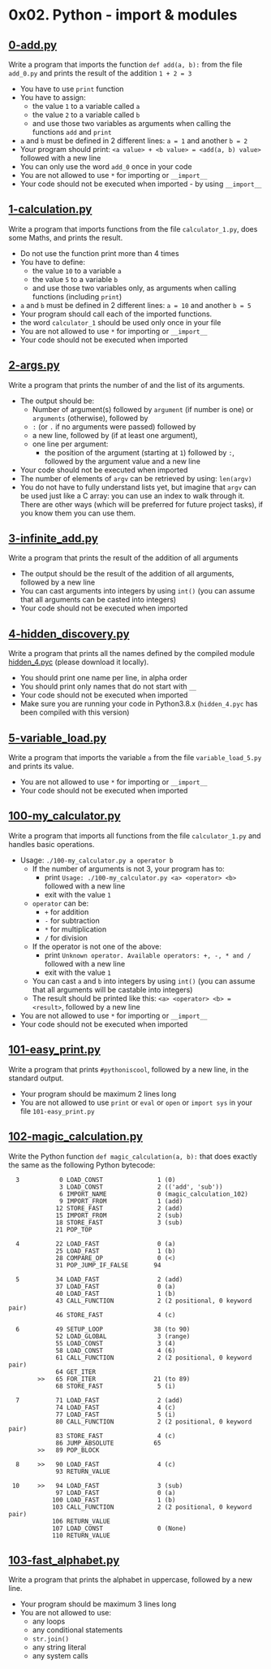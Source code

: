 # 0x02. Python - import & modules

## [0-add.py](./0-add.py)
Write a program that imports the function `def add(a, b):` from the file `add_0.py` and prints the result of the addition `1 + 2 = 3`
- You have to use `print` function
- You have to assign:
	- the value `1` to a variable called `a`
	- the value `2` to a variable called `b`
	- and use those two variables as arguments when calling the functions `add` and `print`
- `a` and `b` must be defined in 2 different lines: `a = 1` and another `b = 2`
- Your program should print: `<a value> + <b value> = <add(a, b) value>` followed with a new line
- You can only use the word `add_0` once in your code
- You are not allowed to use `*` for importing or `__import__`
- Your code should not be executed when imported - by using `__import__`

## [1-calculation.py](./1-calculation.py)
Write a program that imports functions from the file `calculator_1.py`, does some Maths, and prints the result.
- Do not use the function print more than 4 times
- You have to define:
	- the value `10` to a variable `a`
	- the value `5` to a variable `b`
	- and use those two variables only, as arguments when calling functions (including `print`)
- `a` and `b` must be defined in 2 different lines: `a = 10` and another `b = 5`
- Your program should call each of the imported functions.
- the word `calculator_1` should be used only once in your file
- You are not allowed to use `*` for importing or `__import__`
- Your code should not be executed when imported

## [2-args.py](./2-args.py)
Write a program that prints the number of and the list of its arguments.
- The output should be:
	- Number of argument(s) followed by `argument` (if number is one) or `arguments` (otherwise), followed by
	- `:` (or `.` if no arguments were passed) followed by
	- a new line, followed by (if at least one argument),
	- one line per argument:
		- the position of the argument (starting at `1`) followed by `:`, followed by the argument value and a new line
- Your code should not be executed when imported
- The number of elements of `argv` can be retrieved by using: `len(argv)`
- You do not have to fully understand lists yet, but imagine that `argv` can be used just like a C array: you can use an index to walk through it. There are other ways (which will be preferred for future project tasks), if you know them you can use them.

## [3-infinite_add.py](./3-infinite_add.py)
Write a program that prints the result of the addition of all arguments
- The output should be the result of the addition of all arguments, followed by a new line
- You can cast arguments into integers by using `int()` (you can assume that all arguments can be casted into integers)
- Your code should not be executed when imported

## [4-hidden_discovery.py](./4-hidden_discovery.py)
Write a program that prints all the names defined by the compiled module [hidden_4.pyc](https://github.com/holbertonschool/0x02.py/raw/master/hidden_4.pyc) (please download it locally).
- You should print one name per line, in alpha order
- You should print only names that do not start with `__`
- Your code should not be executed when imported
- Make sure you are running your code in Python3.8.x (`hidden_4.pyc` has been compiled with this version)

## [5-variable_load.py](./5-variable_load.py)
Write a program that imports the variable `a` from the file `variable_load_5.py` and prints its value.
- You are not allowed to use `*` for importing or `__import__`
- Your code should not be executed when imported

## [100-my_calculator.py](./100-my_calculator.py)
Write a program that imports all functions from the file `calculator_1.py` and handles basic operations.
- Usage: `./100-my_calculator.py a operator b`
	- If the number of arguments is not 3, your program has to:
		- print `Usage: ./100-my_calculator.py <a> <operator> <b>` followed with a new line
		- exit with the value `1`
	- `operator` can be:
		- `+` for addition
		- `-` for subtraction
		- `*` for multiplication
		- `/` for division
	- If the operator is not one of the above:
		- print `Unknown operator. Available operators: +, -, * and /` followed with a new line
		- exit with the value `1`
	- You can cast `a` and `b` into integers by using `int()` (you can assume that all arguments will be castable into integers)
	- The result should be printed like this: `<a> <operator> <b> = <result>`, followed by a new line
- You are not allowed to use `*` for importing or `__import__`
- Your code should not be executed when imported

## [101-easy_print.py](./101-easy_print.py)
Write a program that prints `#pythoniscool`, followed by a new line, in the standard output.
- Your program should be maximum 2 lines long
- You are not allowed to use `print` or `eval` or `open` or `import sys` in your file `101-easy_print.py`

## [102-magic_calculation.py](./102-magic_calculation.py)
Write the Python function `def magic_calculation(a, b):` that does exactly the same as the following Python bytecode:
```
  3           0 LOAD_CONST               1 (0)
              3 LOAD_CONST               2 (('add', 'sub'))
              6 IMPORT_NAME              0 (magic_calculation_102)
              9 IMPORT_FROM              1 (add)
             12 STORE_FAST               2 (add)
             15 IMPORT_FROM              2 (sub)
             18 STORE_FAST               3 (sub)
             21 POP_TOP

  4          22 LOAD_FAST                0 (a)
             25 LOAD_FAST                1 (b)
             28 COMPARE_OP               0 (<)
             31 POP_JUMP_IF_FALSE       94

  5          34 LOAD_FAST                2 (add)
             37 LOAD_FAST                0 (a)
             40 LOAD_FAST                1 (b)
             43 CALL_FUNCTION            2 (2 positional, 0 keyword pair)
             46 STORE_FAST               4 (c)

  6          49 SETUP_LOOP              38 (to 90)
             52 LOAD_GLOBAL              3 (range)
             55 LOAD_CONST               3 (4)
             58 LOAD_CONST               4 (6)
             61 CALL_FUNCTION            2 (2 positional, 0 keyword pair)
             64 GET_ITER
        >>   65 FOR_ITER                21 (to 89)
             68 STORE_FAST               5 (i)

  7          71 LOAD_FAST                2 (add)
             74 LOAD_FAST                4 (c)
             77 LOAD_FAST                5 (i)
             80 CALL_FUNCTION            2 (2 positional, 0 keyword pair)
             83 STORE_FAST               4 (c)
             86 JUMP_ABSOLUTE           65
        >>   89 POP_BLOCK

  8     >>   90 LOAD_FAST                4 (c)
             93 RETURN_VALUE

 10     >>   94 LOAD_FAST                3 (sub)
             97 LOAD_FAST                0 (a)
            100 LOAD_FAST                1 (b)
            103 CALL_FUNCTION            2 (2 positional, 0 keyword pair)
            106 RETURN_VALUE
            107 LOAD_CONST               0 (None)
            110 RETURN_VALUE
```

## [103-fast_alphabet.py](./103-fast_alphabet.py)
Write a program that prints the alphabet in uppercase, followed by a new line.
- Your program should be maximum 3 lines long
- You are not allowed to use:
	- any loops
	- any conditional statements
	- `str.join()`
	- any string literal
	- any system calls
